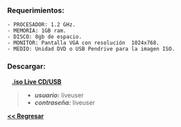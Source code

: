### Requerimientos:
    - PROCESADOR: 1.2 GHz.
    - MEMORIA: 1GB ram.
    - DISCO: 8gb de espacio.
    - MONITOR: Pantalla VGA con resolución  1024x768.
    - MEDIO: Unidad DVD o USB Pendrive para la imagen ISO.

### Descargar:
&ensp; **[.iso Live CD/USB](https://github.com/aoxlinux/aoxlinux/releases/download/v0.1-beta/aoxlinux-2022.02.13_v0_1-x86_64.iso)**
> - **_usuario:_** liveuser
> - **_contraseña:_** liveuser

**[<< Regresar](./)**